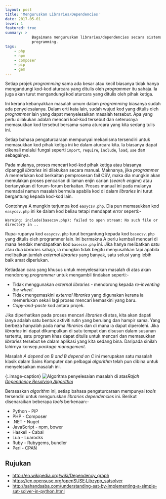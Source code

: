 ```yaml
---
layout: post
title: 'Menguruskan Libraries/Dependencies'
date: 2017-05-01
level: 1
featured: true
summary: >
            Bagaimana menguruskan libraries/dependencies secara sistematik dalam projek
            programming.
tags:
    - php
    - npm
    - composer
    - pip
    - gem
---
```


Setiap projek *programming* sama ada besar atau kecil biasanya tidak hanya mengandungi kod-kod aturcara yang ditulis oleh *programmer* itu sahaja. Ia juga akan turut mengandungi kod aturcara yang ditulis oleh pihak ketiga.

Ini kerana kebanyakkan masalah umum dalam *programming* biasanya sudah ada penyelesaianya. Dalam erti kata lain, sudah wujud kod yang ditulis oleh *programmer* lain yang dapat menyelesaikan masalah tersebut. Apa yang perlu dilakukan adalah mencari kod-kod tersebut dan seterusnya memasukkan kod tersebut bersama-sama aturcara yang kita sedang tulis ini.

<!--more-->

Setiap bahasa pengaturcaraan mempunyai mekanisma tersendiri untuk memasukkan kod pihak ketiga ini ke dalam aturcara kita. Ia biasanya dapat dikenali melalui fungsi seperti `import`, `require`, `include`, `load`, `use` dan sebagainya.

Pada mulanya, proses mencari kod-kod pihak ketiga atau biasanya dipanggil *libraries* ini dilakukan secara manual. Maknanya, jika *programmer* A memerlukan kod berkaitan pemprosesan fail CSV, maka dia mungkin akan memulakan proses pencarian di laman enjin carian (*search engine*) atau bertanyakan di forum-forum berkaitan. Proses manual ini pada mulanya memadai namun masalah bermula apabila kod di dalam *libraries* ini turut bergantung kepada kod-kod lain.

Contohnya A mungkin terjumpa kod `easycsv.php`. Dia pun memasukkan kod `easycsv.php` ini ke dalam kod beliau tetapi mendapat *error* seperti:-

    Warning: include(basecsv.php): failed to open stream: No such file or directory in ..

Rupa-rupanya kod `easycsv.php` turut bergantung kepada kod `basecsv.php` yang ditulis oleh programmer lain. Ini bermakna A perlu kembali mencari di mana hendak mendapatkan kod `basecsv.php` ini. Jika hanya melibatkan satu atau dua *libraries* sahaja, ia mungkin tidak begitu menyusahkan tapi apabila melibatkan jumlah *external libraries* yang banyak, satu solusi yang lebih baik amat diperlukan.

Ketiadaan cara yang khusus untuk menyelesaikan masalah di atas akan mendorong *programmer* untuk mengambil tindakan seperti:-

* Tidak menggunakan *external libraries* - mendorong kepada *re-inventing the wheel*.
* Tidak mengemaskini *external libraries* yang digunakan kerana ia memerlukan sekali lagi proses mencari kemaskini
yang baru.
* *Copy-and-paste* kod antara projek.

Jika diperhatikan pada proses mencari *libraries* di atas, kita akan dapati ianya adalah satu bentuk aktiviti rutin yang berulang dan hampir sama. Yang berbeza hanyalah pada nama *libraries* dan di mana ia dapat diperolehi. Jika *libraries* ini dapat dikumpulkan di satu tempat dan disusun dalam susunan tertentu, satu program khas dapat ditulis untuk mencari dan memasukkan *libraries* tersebut ke dalam aplikasi yang kita sedang bina. Daripada sinilah lahirnya konsep *package management*. 

Masalah *A depend on B and B depend on C* ini merupakan satu masalah klasik dalam Sains Komputer dan pelbagai *algorithm* telah pun dibina untuk menyelesaikan masalah ini.

{:.image-caption}
![](http://i.imgur.com/8tz9TBH.png#center "Algoritma penyelesaian masalah di atas")*Rajah [Dependency Resolving Algorithm](http://www.electricmonk.nl/log/2008/08/07/dependency-resolving-algorithm/)*


Berasaskan *algorithm* ini, setiap bahasa pengaturcaraan mempunyai *tools* tersendiri untuk menguruskan *libraries
dependencies* ini. Berikut disenaraikan beberapa *tools* berkenaan:-

* Python - PIP
* PHP - Composer
* .NET - Nuget
* JavaScript - npm, bower
* Haskell - Cabal
* Lua - Luarocks
* Ruby - Rubygems, bundler
* Perl - CPAN


## Rujukan
* http://en.wikipedia.org/wiki/Dependency_graph
* https://en.opensuse.org/openSUSE:Libzypp_satsolver
* http://sahandsaba.com/understanding-sat-by-implementing-a-simple-sat-solver-in-python.html
